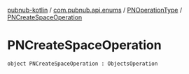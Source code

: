 [pubnub-kotlin](../../index.md) / [com.pubnub.api.enums](../index.md) / [PNOperationType](index.md) / [PNCreateSpaceOperation](./-p-n-create-space-operation.md)

# PNCreateSpaceOperation

`object PNCreateSpaceOperation : ObjectsOperation`